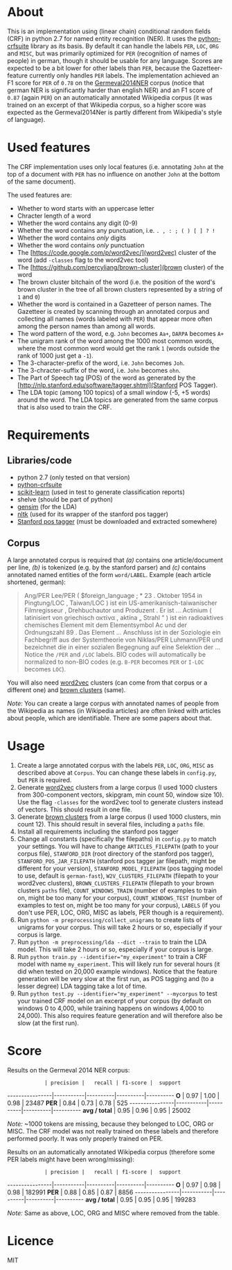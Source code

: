 # About

This is an implementation using (linear chain) conditional random fields (CRF) in python 2.7 for named entity recognition (NER). It uses the [python-crfsuite](http://python-crfsuite.readthedocs.org/en/latest/) library as its basis. By default it can handle the labels `PER`, `LOC`, `ORG` and `MISC`, but was primarily optimized for `PER` (recognition of names of people) in german, though it should be usable for any language. Scores are expected to be a bit lower for other labels than `PER`, because the Gazetteer-feature currently only handles `PER` labels. The implementation achieved an F1 score for `PER` of `0.78` on the [Germeval2014NER](https://sites.google.com/site/germeval2014ner/data) corpus (notice that german NER is significantly harder than english NER) and an F1 score of `0.87` (again `PER`) on an automatically annotated Wikipedia corpus (it was trained on an excerpt of that Wikipedia corpus, so a higher score was expected as the Germeval2014Ner is partly different from Wikipedia's style of language).

# Used features

The CRF implementation uses only local features (i.e. annotating `John` at the top of a document with `PER` has no influence on another `John` at the bottom of the same document).

The used features are:
* Whether to word starts with an uppercase letter
* Chracter length of a word
* Whether the word contains any digit (0-9)
* Whether the word contains any punctuation, i.e. `. , : ; ( ) [ ] ? !`
* Whether the word contains *only* digits
* Whether the word contains *only* punctuation
* The [https://code.google.com/p/word2vec/](word2vec) cluster of the word (add `-classes` flag to the word2vec tool)
* The [https://github.com/percyliang/brown-cluster](brown cluster) of the word
* The brown cluster bitchain of the word (i.e. the position of the word's brown cluster in the tree of all brown clusters represented by a string of `1` and `0`)
* Whether the word is contained in a Gazetteer of person names. The Gazetteer is created by scanning through an annotated corpus and collecting all names (words labeled with `PER`) that appear more often among the person names than among all words.
* The word pattern of the word, e.g. `John` becomes `Aa+`, `DARPA` becomes `A+`
* The unigram rank of the word among the 1000 most common words, where the most common word would get the rank `1` (words outside the rank of 1000 just get a `-1`).
* The 3-character-prefix of the word, i.e. `John` becomes `Joh`.
* The 3-chracter-suffix of the word, i.e. `John` becomes `ohn`.
* The Part of Speech tag (POS) of the word as generated by the [http://nlp.stanford.edu/software/tagger.shtml](Stanford POS Tagger).
* The LDA topic (among 100 topics) of a small window (-5, +5 words) around the word. The LDA topics are generated from the same corpus that is also used to train the CRF.

# Requirements

## Libraries/code
* python 2.7 (only tested on that version)
* [python-crfsuite](http://python-crfsuite.readthedocs.org/en/latest/)
* [scikit-learn](http://scikit-learn.org/stable/) (used in test to generate classification reports)
* shelve (should be part of python)
* [gensim](https://radimrehurek.com/gensim/) (for the LDA)
* [nltk](http://www.nltk.org/) (used for its wrapper of the stanford pos tagger)
* [Stanford pos tagger](http://nlp.stanford.edu/software/tagger.shtml) (must be downloaded and extracted somewhere)

## Corpus
A large annotated corpus is required that *(a)* contains one article/document per line, *(b)* is tokenized (e.g. by the stanford parser) and *(c)* contains annotated named entities of the form `word/LABEL`.
Example (each article shortened, german):
> Ang/PER Lee/PER ( $foreign_language ; * 23 . Oktober 1954 in Pingtung/LOC , Taiwan/LOC ) ist ein US-amerikanisch-taiwanischer Filmregisseur , Drehbuchautor und Produzent . Er ist ...
> Actinium ( latinisiert von griechisch ακτίνα , aktína „ Strahl “ ) ist ein radioaktives chemisches Element mit dem Elementsymbol Ac und der Ordnungszahl 89 . Das Element ...
> Anschluss ist in der Soziologie ein Fachbegriff aus der Systemtheorie von Niklas/PER Luhmann/PER und bezeichnet die in einer sozialen Begegnung auf eine Selektion der ...
Notice the `/PER` and `/LOC` labels. BIO codes will automatically be normalized to non-BIO codes (e.g. `B-PER` becomes `PER` or `I-LOC` becomes `LOC`).

You will also need [word2vec](https://code.google.com/p/word2vec/) clusters (can come from that corpus or a different one) and [brown clusters](https://github.com/percyliang/brown-cluster) (same).

*Note*: You can create a large corpus with annotated names of people from the Wikipedia as names (in Wikipedia articles) are often linked with articles about people, which are identifiable. There are some papers about that.

# Usage

1. Create a large annotated corpus with the labels `PER`, `LOC`, `ORG`, `MISC` as described above at `Corpus`. You can change these labels in `config.py`, but `PER` is required.
2. Generate [word2vec](https://code.google.com/p/word2vec/) clusters from a large corpus (I used 1000 clusters from 300-component vectors, skipgram, min count 50, window size 10). Use the flag `-classes` for the word2vec tool to generate clusters instead of vectors. This should result in one file.
3. Generate [brown clusters](https://github.com/percyliang/brown-cluster) from a large corpus (I used 1000 clusters, min count 12). This should result in several files, including a `paths` file.
4. Install all requirements including the stanford pos tagger
5. Change all constants (specifically the filepaths) in `config.py` to match your settings. You will have to change `ARTICLES_FILEPATH` (path to your corpus file), `STANFORD_DIR` (root directory of the stanford pos tagger), `STANFORD_POS_JAR_FILEPATH` (stanford pos tagger jar filepath, might be different for your version), `STANFORD_MODEL_FILEPATH` (pos tagging model to use, default is `german-fast`), `W2V_CLUSTERS_FILEPATH` (filepath to your word2vec clusters), `BROWN_CLUSTERS_FILEPATH` (filepath to your brown clusters `paths` file), `COUNT_WINDOWS_TRAIN` (number of examples to train on, might be too many for your corpus), `COUNT_WINDOWS_TEST` (number of examples to test on, might be too many for your corpus), `LABELS` (if you don't use PER, LOC, ORG, MISC as labels, PER though is a requirement).
6. Run `python -m preprocessing/collect_unigrams` to create lists of unigrams for your corpus. This will take 2 hours or so, especially if your corpus is large.
7. Run `python -m preprocessing/lda --dict --train` to train the LDA model. This will take 2 hours or so, especially if your corpus is large.
8. Run `python train.py --identifier="my_experiment"` to train a CRF model with name `my_experiment`. This will likely run for several hours (it did when tested on 20,000 example windows). Notice that the feature generation will be very slow at the first run, as POS tagging and (to a lesser degree) LDA tagging take a lot of time.
9. Run `python test.py --identifier="my_experiment" --mycorpus` to test your trained CRF model on an excerpt of your corpus (by default on windows 0 to 4,000, while training happens on windows 4,000 to 24,000). This also requires feature generation and will therefore also be slow (at the first run).

# Score

Results on the Germeval 2014 NER corpus:

                | precision |   recall | f1-score |  support
----------------|-----------|----------|----------|----------
          **O** |      0.97 |     1.00 |     0.98 |    23487
        **PER** |      0.84 |     0.73 |     0.78 |      525
----------------|-----------|----------|----------|----------
**avg / total** |      0.95 |     0.96 |     0.95 |    25002

*Note:* ~1000 tokens are missing, because they belonged to LOC, ORG or MISC. The CRF model was not really trained on these labels and therefore performed poorly. It was only properly trained on PER.


Results on an automatically annotated Wikipedia corpus (therefore some PER labels might have been wrong/missing):

                | precision |   recall | f1-score |  support
----------------|-----------|----------|----------|----------
          **O** |  0.97     | 0.98     | 0.98     | 182991
        **PER** |  0.88     | 0.85     | 0.87     | 8856
----------------|-----------|----------|----------|----------
**avg / total** |  0.95     | 0.95     | 0.95     | 199283

*Note:* Same as above, LOC, ORG and MISC where removed from the table.

# Licence

MIT
